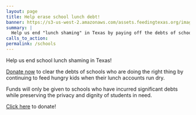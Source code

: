 ```yaml
---
layout: page
title: Help erase school lunch debt!
banner: https://s3-us-west-2.amazonaws.com/assets.feedingtexas.org/images/banners/banner-02.jpg
summary: |
  Help us end "lunch shaming" in Texas by paying off the debts of schools who are doing right by their hungry students.  
calls_to_action:
permalink: /schools
---
```

Help us end school lunch shaming in Texas!   

[Donate now](https://donatenow.networkforgood.org/school-lunch) to clear the debts of schools who are doing the right thing by continuing to feed hungry kids when their lunch accounts run dry.   

Funds will only be given to schools who have incurred significant debts while preserving the privacy and dignity of students in need.   

[Click here](https://donatenow.networkforgood.org/school-lunch) to donate!
